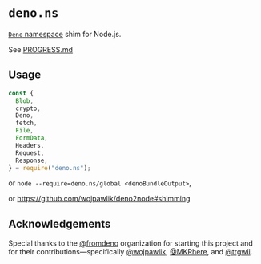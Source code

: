 # `deno.ns`

[`Deno` namespace](https://doc.deno.land/builtin/stable) shim for Node.js.

See
[PROGRESS.md](https://github.com/denoland/deno.ns/blob/main/packages/deno.ns/PROGRESS.md)

## Usage

```js
const {
  Blob,
  crypto,
  Deno,
  fetch,
  File,
  FormData,
  Headers,
  Request,
  Response,
} = require("deno.ns");
```

or `node --require=deno.ns/global <denoBundleOutput>`,

or https://github.com/wojpawlik/deno2node#shimming

## Acknowledgements

Special thanks to the [@fromdeno](https://github.com/fromdeno) organization for
starting this project and for their contributions—specifically
[@wojpawlik](https://github.com/wojpawlik),
[@MKRhere](https://github.com/MKRhere), and
[@trgwii](https://github.com/trgwii).
